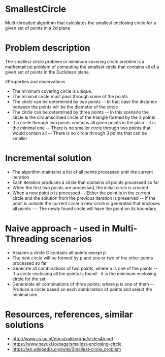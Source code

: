# SmallestCircle
Multi-threaded algorithm that calculates the smallest enclosing circle for a given set of points in a 2d plane

# Problem description
The smallest-circle problem or minimum covering circle problem is a mathematical problem of computing the smallest circle that contains all of a given set of points in the Euclidean plane.

#Properties and observations
- The minimum covering circle is unique.
- The minimal circle must pass through some of the points
- The circle can be determined by two points
   -- In that case the distance between the points will be the diameter of the circle
- The circle can be determined by three points 
   -- In this scenario the circle is the circumscribed circle of the triangle formed by the 3 points
- If a circle through two points contains all given points in the plain - it is the minimal one
   -- There is no smaller circle through two points that would contain all
   -- There is no circle through 3 points that can be smaller

# Incremental solution
- The algorithm maintains a list of all points processed until the current iteration
- Each iteration produces a circle that contains all points processed so far
- When the first two points are processed, the initial circle is created
- When a new point p is processed
   -- Either the point is in the current circle and the solution from the previous iteration is preserved
   -- If the point is outside the current circle a new circle is generated that encloses all points
      --- The newly found circle will have the point on its boundary

# Naive approach - used in Multi-Threading scenarios
- Assume a circle C contains all points except p
- The new circle will be formed by p and one or two of the other points processed so far
- Generate all combinations of two points, where p is one of the points
  -- If a circle enclosing all the points is found - it is the minimum enclosing circle for the set
- Generelate all combinations of three points, where p is one of them
  -- Produce a circle based on each combination of points and select the minimal one

# Resources, references, similar solutions
- http://www.cs.uu.nl/docs/vakken/ga/slides4b.pdf
- https://www.nayuki.io/page/smallest-enclosing-circle
- https://en.wikipedia.org/wiki/Smallest-circle_problem

